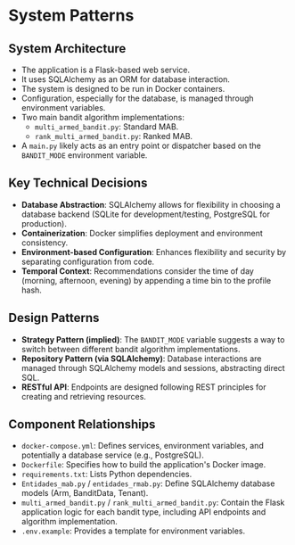 # System Patterns

## System Architecture
- The application is a Flask-based web service.
- It uses SQLAlchemy as an ORM for database interaction.
- The system is designed to be run in Docker containers.
- Configuration, especially for the database, is managed through environment variables.
- Two main bandit algorithm implementations:
    - `multi_armed_bandit.py`: Standard MAB.
    - `rank_multi_armed_bandit.py`: Ranked MAB.
- A `main.py` likely acts as an entry point or dispatcher based on the `BANDIT_MODE` environment variable.

## Key Technical Decisions
- **Database Abstraction**: SQLAlchemy allows for flexibility in choosing a database backend (SQLite for development/testing, PostgreSQL for production).
- **Containerization**: Docker simplifies deployment and environment consistency.
- **Environment-based Configuration**: Enhances flexibility and security by separating configuration from code.
- **Temporal Context**: Recommendations consider the time of day (morning, afternoon, evening) by appending a time bin to the profile hash.

## Design Patterns
- **Strategy Pattern (implied)**: The `BANDIT_MODE` variable suggests a way to switch between different bandit algorithm implementations.
- **Repository Pattern (via SQLAlchemy)**: Database interactions are managed through SQLAlchemy models and sessions, abstracting direct SQL.
- **RESTful API**: Endpoints are designed following REST principles for creating and retrieving resources.

## Component Relationships
- `docker-compose.yml`: Defines services, environment variables, and potentially a database service (e.g., PostgreSQL).
- `Dockerfile`: Specifies how to build the application's Docker image.
- `requirements.txt`: Lists Python dependencies.
- `Entidades_mab.py` / `entidades_rmab.py`: Define SQLAlchemy database models (Arm, BanditData, Tenant).
- `multi_armed_bandit.py` / `rank_multi_armed_bandit.py`: Contain the Flask application logic for each bandit type, including API endpoints and algorithm implementation.
- `.env.example`: Provides a template for environment variables.
